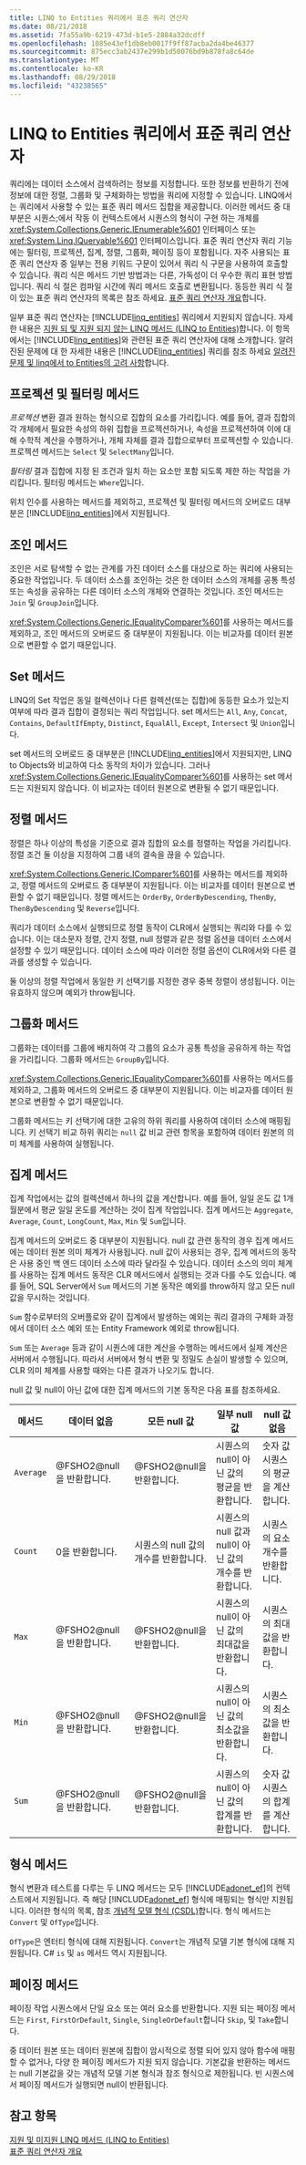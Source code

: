 ```yaml
---
title: LINQ to Entities 쿼리에서 표준 쿼리 연산자
ms.date: 08/21/2018
ms.assetid: 7fa55a9b-6219-473d-b1e5-2884a32dcdff
ms.openlocfilehash: 1085e43ef1db8eb0017f9ff87acba2da4be46377
ms.sourcegitcommit: 875ecc3ab2437e299b1d50076bd9b878fa8c64de
ms.translationtype: MT
ms.contentlocale: ko-KR
ms.lasthandoff: 08/29/2018
ms.locfileid: "43238565"
---
```

# <a name="standard-query-operators-in-linq-to-entities-queries"></a>LINQ to Entities 쿼리에서 표준 쿼리 연산자
쿼리에는 데이터 소스에서 검색하려는 정보를 지정합니다. 또한 정보를 반환하기 전에 정보에 대한 정렬, 그룹화 및 구체화하는 방법을 쿼리에 지정할 수 있습니다. LINQ에서는 쿼리에서 사용할 수 있는 표준 쿼리 메서드 집합을 제공합니다. 이러한 메서드 중 대부분은 시퀀스;에서 작동 이 컨텍스트에서 시퀀스의 형식이 구현 하는 개체를 <xref:System.Collections.Generic.IEnumerable%601> 인터페이스 또는 <xref:System.Linq.IQueryable%601> 인터페이스입니다. 표준 쿼리 연산자 쿼리 기능에는 필터링, 프로젝션, 집계, 정렬, 그룹화, 페이징 등이 포함됩니다. 자주 사용되는 표준 쿼리 연산자 중 일부는 전용 키워드 구문이 있어서 쿼리 식 구문을 사용하여 호출할 수 있습니다. 쿼리 식은 메서드 기반 방법과는 다른, 가독성이 더 우수한 쿼리 표현 방법입니다. 쿼리 식 절은 컴파일 시간에 쿼리 메서드 호출로 변환됩니다. 동등한 쿼리 식 절이 있는 표준 쿼리 연산자의 목록은 참조 하세요. [표준 쿼리 연산자 개요](http://msdn.microsoft.com/library/24cda21e-8af8-4632-b519-c404a839b9b2)합니다.  
  
 일부 표준 쿼리 연산자는 [!INCLUDE[linq_entities](../../../../../../includes/linq-entities-md.md)] 쿼리에서 지원되지 않습니다. 자세한 내용은 [지원 되 및 지원 되지 않는 LINQ 메서드 (LINQ to Entities)](../../../../../../docs/framework/data/adonet/ef/language-reference/supported-and-unsupported-linq-methods-linq-to-entities.md)합니다. 이 항목에서는 [!INCLUDE[linq_entities](../../../../../../includes/linq-entities-md.md)]와 관련된 표준 쿼리 연산자에 대해 소개합니다. 알려진된 문제에 대 한 자세한 내용은 [!INCLUDE[linq_entities](../../../../../../includes/linq-entities-md.md)] 쿼리를 참조 하세요 [알려진 문제 및 linq에서 to Entities의 고려 사항](../../../../../../docs/framework/data/adonet/ef/language-reference/known-issues-and-considerations-in-linq-to-entities.md)합니다.  
  
## <a name="projection-and-filtering-methods"></a>프로젝션 및 필터링 메서드  
 *프로젝션* 변환 결과 원하는 형식으로 집합의 요소를 가리킵니다. 예를 들어, 결과 집합의 각 개체에서 필요한 속성의 하위 집합을 프로젝션하거나, 속성을 프로젝션하여 이에 대해 수학적 계산을 수행하거나, 개체 자체를 결과 집합으로부터 프로젝션할 수 있습니다. 프로젝션 메서드는 `Select` 및 `SelectMany`입니다.  
  
 *필터링* 결과 집합에 지정 된 조건과 일치 하는 요소만 포함 되도록 제한 하는 작업을 가리킵니다. 필터링 메서드는 `Where`입니다.  
  
 위치 인수를 사용하는 메서드를 제외하고, 프로젝션 및 필터링 메서드의 오버로드 대부분은 [!INCLUDE[linq_entities](../../../../../../includes/linq-entities-md.md)]에서 지원됩니다.  
  
## <a name="join-methods"></a>조인 메서드  
 조인은 서로 탐색할 수 없는 관계를 가진 데이터 소스를 대상으로 하는 쿼리에 사용되는 중요한 작업입니다. 두 데이터 소스를 조인하는 것은 한 데이터 소스의 개체를 공통 특성 또는 속성을 공유하는 다른 데이터 소스의 개체와 연결하는 것입니다. 조인 메서드는 `Join` 및 `GroupJoin`입니다.  
  
 <xref:System.Collections.Generic.IEqualityComparer%601>를 사용하는 메서드를 제외하고, 조인 메서드의 오버로드 중 대부분이 지원됩니다. 이는 비교자를 데이터 원본으로 변환할 수 없기 때문입니다.  
  
## <a name="set-methods"></a>Set 메서드  
 LINQ의 Set 작업은 동일 컬렉션이나 다른 컬렉션(또는 집합)에 동등한 요소가 있는지 여부에 따라 결과 집합이 결정되는 쿼리 작업입니다. set 메서드는 `All`, `Any`, `Concat`, `Contains`, `DefaultIfEmpty`, `Distinct`, `EqualAll`, `Except`, `Intersect` 및 `Union`입니다.  
  
 set 메서드의 오버로드 중 대부분은 [!INCLUDE[linq_entities](../../../../../../includes/linq-entities-md.md)]에서 지원되지만, LINQ to Objects와 비교하여 다소 동작의 차이가 있습니다. 그러나 <xref:System.Collections.Generic.IEqualityComparer%601>를 사용하는 set 메서드는 지원되지 않습니다. 이 비교자는 데이터 원본으로 변환될 수 없기 때문입니다.  
  
## <a name="ordering-methods"></a>정렬 메서드  
 정렬은 하나 이상의 특성을 기준으로 결과 집합의 요소를 정렬하는 작업을 가리킵니다. 정렬 조건 둘 이상을 지정하여 그룹 내의 결속을 끊을 수 있습니다.  
  
 <xref:System.Collections.Generic.IComparer%601>를 사용하는 메서드를 제외하고, 정렬 메서드의 오버로드 중 대부분이 지원됩니다. 이는 비교자를 데이터 원본으로 변환할 수 없기 때문입니다. 정렬 메서드는 `OrderBy`, `OrderByDescending`, `ThenBy`, `ThenByDescending` 및 `Reverse`입니다.  
  
 쿼리가 데이터 소스에서 실행되므로 정렬 동작이 CLR에서 실행되는 쿼리와 다를 수 있습니다. 이는 대소문자 정렬, 간지 정렬, null 정렬과 같은 정렬 옵션을 데이터 소스에서 설정할 수 있기 때문입니다. 데이터 소스에 따라 이러한 정렬 옵션이 CLR에서와 다른 결과를 생성할 수 있습니다.  
  
 둘 이상의 정렬 작업에서 동일한 키 선택기를 지정한 경우 중복 정렬이 생성됩니다. 이는 유효하지 않으며 예외가 throw됩니다.  
  
## <a name="grouping-methods"></a>그룹화 메서드  
 그룹화는 데이터를 그룹에 배치하여 각 그룹의 요소가 공통 특성을 공유하게 하는 작업을 가리킵니다. 그룹화 메서드는 `GroupBy`입니다.  
  
 <xref:System.Collections.Generic.IEqualityComparer%601>를 사용하는 메서드를 제외하고, 그룹화 메서드의 오버로드 중 대부분이 지원됩니다. 이는 비교자를 데이터 원본으로 변환할 수 없기 때문입니다.  
  
 그룹화 메서드는 키 선택기에 대한 고유의 하위 쿼리를 사용하여 데이터 소스에 매핑됩니다. 키 선택기 비교 하위 쿼리는 `null` 값 비교 관련 항목을 포함하여 데이터 원본의 의미 체계를 사용하여 실행됩니다.  
  
## <a name="aggregate-methods"></a>집계 메서드  
 집계 작업에서는 값의 컬렉션에서 하나의 값을 계산합니다. 예를 들어, 일일 온도 값 1개월분에서 평균 일일 온도를 계산하는 것이 집계 작업입니다. 집계 메서드는 `Aggregate`, `Average`, `Count`, `LongCount`, `Max`, `Min` 및 `Sum`입니다.  
  
 집계 메서드의 오버로드 중 대부분이 지원됩니다. null 값 관련 동작의 경우 집계 메서드에는 데이터 원본 의미 체계가 사용됩니다. null 값이 사용되는 경우, 집계 메서드의 동작은 사용 중인 백 엔드 데이터 소스에 따라 달라질 수 있습니다. 데이터 소스의 의미 체계를 사용하는 집계 메서드 동작은 CLR 메서드에서 실행되는 것과 다를 수도 있습니다. 예를 들어, SQL Server에서 `Sum` 메서드의 기본 동작은 예외를 throw하지 않고 모든 null 값을 무시하는 것입니다.  
  
 `Sum` 함수로부터의 오버플로와 같이 집계에서 발생하는 예외는 쿼리 결과의 구체화 과정에서 데이터 소스 예외 또는 Entity Framework 예외로 throw됩니다.  
  
 `Sum` 또는 `Average` 등과 같이 시퀀스에 대한 계산을 수행하는 메서드에서 실제 계산은 서버에서 수행됩니다. 따라서 서버에서 형식 변환 및 정밀도 손실이 발생할 수 있으며, CLR 의미 체계를 사용할 때와는 다른 결과가 나오기도 합니다.  
  
 null 값 및 null이 아닌 값에 대한 집계 메서드의 기본 동작은 다음 표를 참조하세요.  
  
|메서드|데이터 없음|모든 null 값|일부 null 값|null 값 없음|  
|------------|-------------|---------------------|----------------------|--------------------|  
|`Average`|@FSHO2@null을 반환합니다.|@FSHO2@null을 반환합니다.|시퀀스의 null이 아닌 값의 평균을 반환합니다.|숫자 값 시퀀스의 평균을 계산합니다.|  
|`Count`|0을 반환합니다.|시퀀스의 null 값의 개수를 반환합니다.|시퀀스의 null 값과 null이 아닌 값의 개수를 반환합니다.|시퀀스의 요소 개수를 반환합니다.|  
|`Max`|@FSHO2@null을 반환합니다.|@FSHO2@null을 반환합니다.|시퀀스의 null이 아닌 값의 최대값을 반환합니다.|시퀀스의 최대값을 반환합니다.|  
|`Min`|@FSHO2@null을 반환합니다.|@FSHO2@null을 반환합니다.|시퀀스의 null이 아닌 값의 최소값을 반환합니다.|시퀀스의 최소값을 반환합니다.|  
|`Sum`|@FSHO2@null을 반환합니다.|@FSHO2@null을 반환합니다.|시퀀스의 null이 아닌 값의 합계를 반환합니다.|숫자 값 시퀀스의 합계를 계산합니다.|  
  
## <a name="type-methods"></a>형식 메서드  
 형식 변환과 테스트를 다루는 두 LINQ 메서드는 모두 [!INCLUDE[adonet_ef](../../../../../../includes/adonet-ef-md.md)]의 컨텍스트에서 지원됩니다. 즉 해당 [!INCLUDE[adonet_ef](../../../../../../includes/adonet-ef-md.md)] 형식에 매핑되는 형식만 지원됩니다. 이러한 형식의 목록, 참조 [개념적 모델 형식 (CSDL)](http://msdn.microsoft.com/library/987b995f-e429-4569-9559-b4146744def4)합니다. 형식 메서드는 `Convert` 및 `OfType`입니다.  
  
 `OfType`은 엔터티 형식에 대해 지원됩니다. `Convert`는 개념적 모델 기본 형식에 대해 지원됩니다.  C# `is` 및 `as` 메서드 역시 지원됩니다.  
  
## <a name="paging-methods"></a>페이징 메서드  
 페이징 작업 시퀀스에서 단일 요소 또는 여러 요소를 반환합니다. 지원 되는 페이징 메서드는 `First`, `FirstOrDefault`, `Single`, `SingleOrDefault`합니다 `Skip`, 및 `Take`합니다.  
  
 중 데이터 원본 또는 데이터 원본에 집합이 암시적으로 정렬 되어 있지 않아 함수에 매핑할 수 없거나, 다양 한 페이징 메서드가 지원 되지 않습니다. 기본값을 반환하는 메서드는 null 기본값을 갖는 개념적 모델 기본 형식과 참조 형식으로 제한됩니다. 빈 시퀀스에서 페이징 메서드가 실행되면 null이 반환됩니다.  
  
## <a name="see-also"></a>참고 항목  
 [지원 및 미지원 LINQ 메서드 (LINQ to Entities)](../../../../../../docs/framework/data/adonet/ef/language-reference/supported-and-unsupported-linq-methods-linq-to-entities.md)  
 [표준 쿼리 연산자 개요](http://msdn.microsoft.com/library/24cda21e-8af8-4632-b519-c404a839b9b2)
